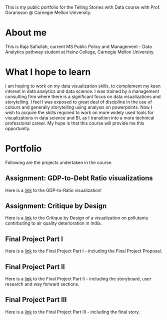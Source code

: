 This is my public portfolio for the Telling Stories with Data course with Prof. Goransson @ Carnegie Mellon University.

# About me
This is Raja Safiullah, current MS Public Policy and Management - Data Analytics pathway student at Heinz College, Carnegie Mellon University. 

# What I hope to learn
I am hoping to work on my data visualization skills, to complement my keen interest in data analytics and data science. I was trained by a management consulting firm where there is a significant focus on data visualizations and storytelling. I feel I was exposed to great deal of discipline in the use of colours and generally storytelling using analysis on powerpoints. Now I wish to acquire the skills required to work on more widely used tools for visualizations in data science and BI, as I transition into a more technical professional career. My hope is that this course will provide me this opportunity.

# Portfolio
Following are the projects undertaken in the course.

## Assignment: GDP-to-Debt Ratio visualizations

Here is a [link](/Assign2.md) to the GDP-to-Ratio visualization!

## Assignment: Critique by Design

Here is a [link](/Assign3&4.md) to the Critique by Design of a visualization on pollutants contirbuting to air quality deterioration in India.

## Final Project Part I

Here is a [link](/final_project_RajaSafiullah.md) to the Final Project Part I - including the Final Project Proposal.

## Final Project Part II

Here is a [link](/final_project_partII_RajaSafiullah.md) to the Final Project Part II - including the storyboard, user research and way forward sections.

## Final Project Part III

Here is a [link](/final_project_partIII_RajaSafiullah.md) to the Final Project Part III - including the final story.

